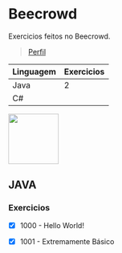 # Beecrowd


Exercicios feitos no Beecrowd.

>[Perfil](https://www.beecrowd.com.br/judge/pt/profile/731032)

| Linguagem | Exercicios |
|-----------|------------|
| Java      | 2          |
| C#        |            |

<img src="" width="100px"/>

## JAVA

### Exercicios

- [x] 1000 - Hello World!
- [x] 1001 - Extremamente Básico


